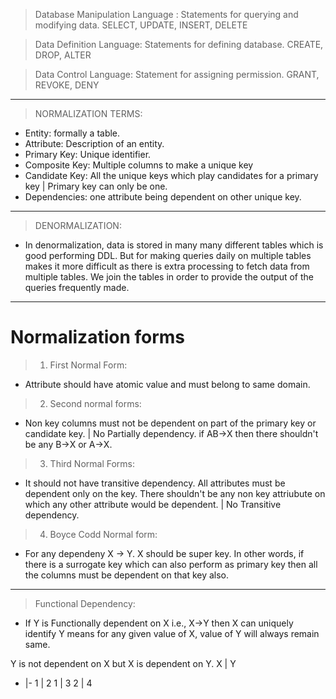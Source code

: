 > Database Manipulation Language : Statements for querying and modifying data.
SELECT, UPDATE, INSERT, DELETE

> Data Definition Language: Statements for defining database.
CREATE, DROP, ALTER

> Data Control Language: Statement for assigning permission.
GRANT, REVOKE, DENY

***

> NORMALIZATION TERMS:

* Entity: formally a table.
* Attribute: Description of an entity.
* Primary Key: Unique identifier.
* Composite Key: Multiple columns to make a unique key
* Candidate Key: All the unique keys which play candidates for a primary key | Primary key can only be one.
* Dependencies: one attribute being dependent on other unique key.

***

> DENORMALIZATION:

* In denormalization, data is stored in many many different tables which is good performing DDL.
But for making queries daily on multiple tables makes it more difficult as there is extra processing to fetch data from multiple tables.
We join the tables in order to provide the output of the queries frequently made.

***

# Normalization forms

> 1. First Normal Form:
* Attribute should have atomic value and must belong to same domain.

> 2. Second normal forms:
* Non key columns must not be dependent on part of the primary key or candidate key. | No Partially dependency.
if AB->X then there shouldn't be any B->X or A->X.

> 3. Third Normal Forms:
* It should not have transitive dependency. 
All attributes must be dependent only on the key. There shouldn't be any non key attriubute on which any other attribute would be dependent. | No Transitive dependency. 

> 4. Boyce Codd Normal form:
* For any dependeny X -> Y. X should be super key. 
In other words, if there is a surrogate key which can also perform as primary key then all the columns must be dependent on that 
key also.

---

> Functional Dependency:

* If Y is Functionally dependent on X i.e., X->Y then X can uniquely identify Y means for any given value of X, value of Y will always remain same.

Y is not dependent on X but X is dependent on Y.
X | Y
- |-
1 | 2
1 | 3
2 | 4
